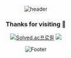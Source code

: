 <div align="center">
  
![header](https://capsule-render.vercel.app/api?type=cylinder&color=0:1a4568,100:678dab&text=MINSUK&fontColor=dbecf4&fontAlignY=55)


### Thanks for visiting 👋
[![Solved.ac프로필](http://mazassumnida.wtf/api/v2/generate_badge?boj=gh08077)](https://solved.ac/gh08077)
<img src="http://mazandi.herokuapp.com/api?handle=gh08077&theme=warm"/>


<!--
<a herf="https://5-ms.tistory.com/"><img src="https://img.shields.io/badge/Tistory-000000?style=flat-square&logo=Tistory&logoColor=white"/></a>
<a herf="https://5-ms.tistory.com/"><img src="https://img.shields.io/badge/Instagram-E4405F?style=flat-square&logo=Instagram&logoColor=white"/></a>
-->

![Footer](https://capsule-render.vercel.app/api?type=waving&color=0:1a4568,100:678dab&height=200&section=footer)

<!--
**oms01/oms01** is a ✨ _special_ ✨ repository because its `README.md` (this file) appears on your GitHub profile.

Here are some ideas to get you started:

- 🔭 I’m currently working on ...
- 🌱 I’m currently learning ...
- 👯 I’m looking to collaborate on ...
- 🤔 I’m looking for help with ...
- 💬 Ask me about ...
- 📫 How to reach me: ...
- 😄 Pronouns: ...
- ⚡ Fun fact: ...
-->


</div>
